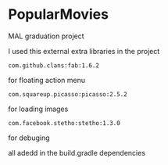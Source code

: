 # PopularMovies
MAL graduation project
 
I used this external extra libraries in the project 
```
com.github.clans:fab:1.6.2
```
for floating action menu

```
com.squareup.picasso:picasso:2.5.2
```
for loading images

```
com.facebook.stetho:stetho:1.3.0
```

for debuging

all adedd in the build.gradle dependencies
